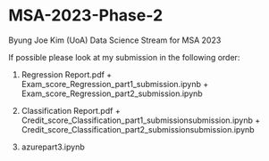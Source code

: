 # MSA-2023-Phase-2
Byung Joe Kim (UoA)
Data Science Stream for MSA 2023

If possible please look at my submission in the following order:

1. Regression Report.pdf + Exam_score_Regression_part1_submission.ipynb + Exam_score_Regression_part2_submission.ipynb

2. Classification Report.pdf + Credit_score_Classification_part1_submissionsubmission.ipynb + Credit_score_Classification_part2_submissionsubmission.ipynb

3. azurepart3.ipynb
